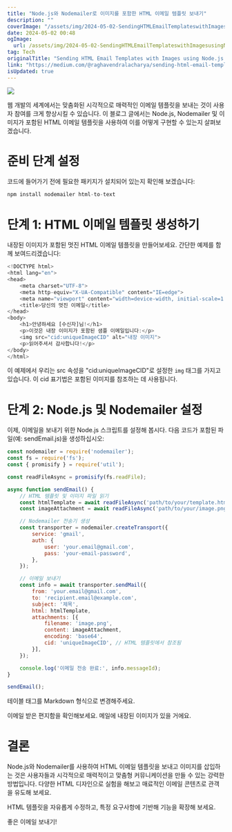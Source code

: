 ```yaml
---
title: "Node.js와 Nodemailer로 이미지를 포함한 HTML 이메일 템플릿 보내기"
description: ""
coverImage: "/assets/img/2024-05-02-SendingHTMLEmailTemplateswithImagesusingNodejsandNodemailer_0.png"
date: 2024-05-02 00:48
ogImage: 
  url: /assets/img/2024-05-02-SendingHTMLEmailTemplateswithImagesusingNodejsandNodemailer_0.png
tag: Tech
originalTitle: "Sending HTML Email Templates with Images using Node.js and Nodemailer"
link: "https://medium.com/@raghavendralacharya/sending-html-email-templates-with-images-using-node-js-and-nodemailer-719a1f1dc894"
isUpdated: true
---
```





<img src="/assets/img/2024-05-02-SendingHTMLEmailTemplateswithImagesusingNodejsandNodemailer_0.png" />

웹 개발의 세계에서는 맞춤화된 시각적으로 매력적인 이메일 템플릿을 보내는 것이 사용자 참여를 크게 향상시킬 수 있습니다. 이 블로그 글에서는 Node.js, Nodemailer 및 이미지가 포함된 HTML 이메일 템플릿을 사용하여 이를 어떻게 구현할 수 있는지 살펴보겠습니다.

# 준비 단계 설정

코드에 들어가기 전에 필요한 패키지가 설치되어 있는지 확인해 보겠습니다:

<div class="content-ad"></div>

```js
npm install nodemailer html-to-text
```

# 단계 1: HTML 이메일 템플릿 생성하기

내장된 이미지가 포함된 멋진 HTML 이메일 템플릿을 만들어보세요. 간단한 예제를 함께 보여드리겠습니다:

```js
<!DOCTYPE html>
<html lang="en">
<head>
    <meta charset="UTF-8">
    <meta http-equiv="X-UA-Compatible" content="IE=edge">
    <meta name="viewport" content="width=device-width, initial-scale=1.0">
    <title>당신의 멋진 이메일</title>
</head>
<body>
    <h1>안녕하세요 [수신자]님!</h1>
    <p>이것은 내장 이미지가 포함된 샘플 이메일입니다:</p>
    <img src="cid:uniqueImageCID" alt="내장 이미지">
    <p>읽어주셔서 감사합니다!</p>
</body>
</html>
```

<div class="content-ad"></div>

이 예제에서 우리는 src 속성을 "cid:uniqueImageCID"로 설정한 `img` 태그를 가지고 있습니다. 이 cid 표기법은 포함된 이미지를 참조하는 데 사용됩니다.

# 단계 2: Node.js 및 Nodemailer 설정

이제, 이메일을 보내기 위한 Node.js 스크립트를 설정해 봅시다. 다음 코드가 포함된 파일(예: sendEmail.js)을 생성하십시오:

```js
const nodemailer = require('nodemailer');
const fs = require('fs');
const { promisify } = require('util');

const readFileAsync = promisify(fs.readFile);

async function sendEmail() {
    // HTML 템플릿 및 이미지 파일 읽기
    const htmlTemplate = await readFileAsync('path/to/your/template.html', 'utf-8');
    const imageAttachment = await readFileAsync('path/to/your/image.png');

    // Nodemailer 전송기 생성
    const transporter = nodemailer.createTransport({
        service: 'gmail',
        auth: {
            user: 'your.email@gmail.com',
            pass: 'your-email-password',
        },
    });

    // 이메일 보내기
    const info = await transporter.sendMail({
        from: 'your.email@gmail.com',
        to: 'recipient.email@example.com',
        subject: '제목',
        html: htmlTemplate,
        attachments: [{
            filename: 'image.png',
            content: imageAttachment,
            encoding: 'base64',
            cid: 'uniqueImageCID', // HTML 템플릿에서 참조됨
        }],
    });

    console.log('이메일 전송 완료:', info.messageId);
}

sendEmail();
```

<div class="content-ad"></div>

테이블 태그를 Markdown 형식으로 변경해주세요.

<div class="content-ad"></div>

이메일 받은 편지함을 확인해보세요. 메일에 내장된 이미지가 있을 거에요.

# 결론

Node.js와 Nodemailer를 사용하여 HTML 이메일 템플릿을 보내고 이미지를 삽입하는 것은 사용자들과 시각적으로 매력적이고 맞춤형 커뮤니케이션을 만들 수 있는 강력한 방법입니다. 다양한 HTML 디자인으로 실험을 해보고 매료적인 이메일 콘텐츠로 관객을 유도해 보세요.

HTML 템플릿을 자유롭게 수정하고, 특정 요구사항에 기반해 기능을 확장해 보세요.

<div class="content-ad"></div>

좋은 이메일 보내기!